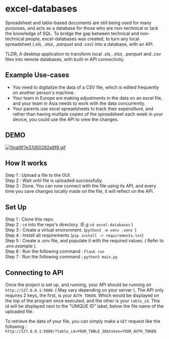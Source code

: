 # excel-databases
Spreadsheet and table-based documents are still being used for many purposes, and acts as a database for those who are non-technical or lack the knowledge of SQL. To bridge the gap between technical and non-technical people, excel-databases was created, to turn any local spreadsheet (*.xls*, *.xlsx*, *.parquet* and *.csv*) into a database, with an API.

TLDR; A desktop application to transform local *.xls*, *.xlsx*, *.parquet* and *.csv* files into remote databases, with built-in API connectivity.

## Example Use-cases
- You need to digitalize the data of a CSV file, which is edited frequently on another person's machine.
- Your team in Europe are making adjustments in the data on an excel file, and your team in Asia needs to work with the data concurrently.
- Your parents use excel spreadsheets to track their expenditure, and rather than having multiple copies of the spreadsheet each week in your device, you could use the API to view the changes.


## DEMO
[![final9f7e37d50282a9f9.gif](https://s12.gifyu.com/images/final9f7e37d50282a9f9.gif)](https://gifyu.com/image/Sn10M)

## How It works
Step 1 : Upload a file to the GUI.  
Step 2 : Wait until file is uploaded successfully.  
Step 3 : Done. You can now connect with the file using its API, and every time you save changes locally made on the file, it will reflect on the API.


## Set Up
Step 1 : Clone this repo.<br>
Step 2 : ```cd``` into the repo's directory. (E.g ```cd excel-databases``` ) <br>
Step 3 : Create a virtual environment. (```python3 -m venv .venv ```) <br>
Step 4 : Install all requirements (```pip install -r requirements.txt```) <br>
Step 5 : Create a *.env* file, and populate it with the required values. ( Refer to *.env.example* ).<br>
Step 6 : Run the following command : ```Flask run``` <br>
Step 7 : Run the following command : ```python3 main.py```

## Connecting to API
Once the project is set up, and running, your API should be running on ```http://127.0.0.1:5000```. ( May vary depending on your server ). The API only requires 2 keys, the first, is your ```AUTH TOKEN```. Which would be displayed on the top of the program once executed, and the other is your ```table_id```. This id will be displayed next to the "UNIQUE ID" label, below the file name of the uploaded file.

To retrieve the data of your file, you can simply make a ```GET``` request like the following : <br>
```http://127.0.0.1:5000/?table_id=YOUR_TABLE_ID&token=YOUR_AUTH_TOKEN```